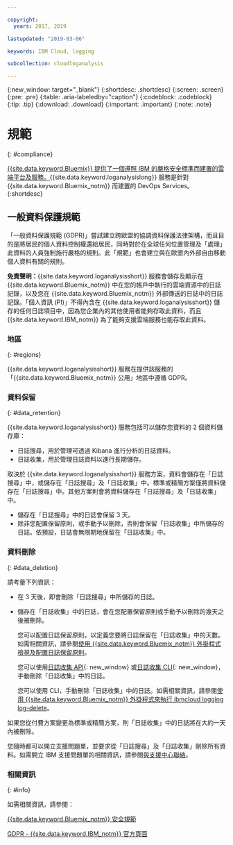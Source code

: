 ```yaml
---

copyright:
  years: 2017, 2019

lastupdated: "2019-03-06"

keywords: IBM Cloud, logging

subcollection: cloudloganalysis

---
```


{:new_window: target="_blank"}
{:shortdesc: .shortdesc}
{:screen: .screen}
{:pre: .pre}
{:table: .aria-labeledby="caption"}
{:codeblock: .codeblock}
{:tip: .tip}
{:download: .download}
{:important: .important}
{:note: .note}


# 規範
{: #compliance}

[{{site.data.keyword.Bluemix}} 提供了一個遵照 IBM 的嚴格安全標準而建置的雲端平台及服務。](/docs/security/compliance.html#compliance){{site.data.keyword.loganalysislong}} 服務是針對 {{site.data.keyword.Bluemix_notm}} 而建置的 DevOps Services。
{:shortdesc}


## 一般資料保護規範

「一般資料保護規範 (GDPR)」嘗試建立跨歐盟的協調資料保護法律架構，而且目的是將居民的個人資料控制權還給居民，同時對於在全球任何位置管理及「處理」此資料的人員強制施行嚴格的規則。此「規範」也會建立與在歐盟內外部自由移動個人資料有關的規則。 

**免責聲明：**{{site.data.keyword.loganalysisshort}} 服務會儲存及顯示在 {{site.data.keyword.Bluemix_notm}} 中在您的帳戶中執行的雲端資源中的日誌記錄，以及您在 {{site.data.keyword.Bluemix_notm}} 外部傳送的日誌中的日誌記錄。「個人資訊 (PI)」不得內含在 {{site.data.keyword.loganalysisshort}} 儲存的任何日誌項目中，因為您企業內的其他使用者能夠存取此資料，而且 {{site.data.keyword.IBM_notm}} 為了能夠支援雲端服務也能存取此資料。

### 地區
{: #regions}

{{site.data.keyword.loganalysisshort}} 服務在提供該服務的「{{site.data.keyword.Bluemix_notm}} 公用」地區中遵循 GDPR。


### 資料保留
{: #data_retention}

{{site.data.keyword.loganalysisshort}} 服務包括可以儲存您資料的 2 個資料儲存庫： 

* 日誌搜尋，用於管理可透過 Kibana 進行分析的日誌資料。
* 日誌收集，用於管理日誌資料以進行長期儲存。

取決於 {{site.data.keyword.loganalysisshort}} 服務方案，資料會儲存在「日誌搜尋」中，或儲存在「日誌搜尋」及「日誌收集」中。標準或精簡方案僅將資料儲存在「日誌搜尋」中。其他方案則會將資料儲存在「日誌搜尋」及「日誌收集」中。

* 儲存在「日誌搜尋」中的日誌會保留 3 天。
* 除非您配置保留原則，或手動予以刪除，否則會保留「日誌收集」中所儲存的日誌。依預設，日誌會無限期地保留在「日誌收集」中。



### 資料刪除
{: #data_deletion}

請考量下列資訊：

* 在 3 天後，即會刪除「日誌搜尋」中所儲存的日誌。

* 儲存在「日誌收集」中的日誌，會在您配置保留原則或手動予以刪除的幾天之後被刪除。 

    您可以配置日誌保留原則，以定義您要將日誌保留在「日誌收集」中的天數。如需相關資訊，請參閱[使用 {{site.data.keyword.Bluemix_notm}} 外掛程式檢視及配置日誌保留原則](/docs/services/CloudLogAnalysis/how-to/manage-logs?topic=cloudloganalysis-configuring_retention_policy#configuring_retention_policy)。

    您可以使用[日誌收集 API](https://console.bluemix.net/apidocs/948-ibm-cloud-log-collection-api?&language=node&env_id=ibm%3Ayp%3Aus-south#introduction){: new_window} 或[日誌收集 CLI](/docs/services/CloudLogAnalysis/reference?topic=cloudloganalysis-log_analysis_cli#log_analysis_cli){: new_window}，手動刪除「日誌收集」中的日誌。 

    您可以使用 CLI，手動刪除「日誌收集」中的日誌。如需相關資訊，請參閱[使用 {{site.data.keyword.Bluemix_notm}} 外掛程式來執行 ibmcloud logging log-delete](/docs/services/CloudLogAnalysis/how-to/manage-logs?topic=cloudloganalysis-deleting_logs#deleting_logs)。


如果您從付費方案變更為標準或精簡方案，則「日誌收集」中的日誌將在大約一天內被刪除。

您隨時都可以開立支援問題單，並要求從「日誌搜尋」及「日誌收集」刪除所有資料。如需開立 IBM 支援問題單的相關資訊，請參閱[與支援中心聯絡](/docs/get-support?topic=get-support-getting-customer-support#getting-customer-support)。



### 相關資訊 
{: #info}

如需相關資訊，請參閱：

[{{site.data.keyword.Bluemix_notm}} 安全規範](/docs/security/compliance.html#compliance)

[GDPR - {{site.data.keyword.IBM_notm}} 官方頁面](https://www.ibm.com/data-responsibility/gdpr/)



